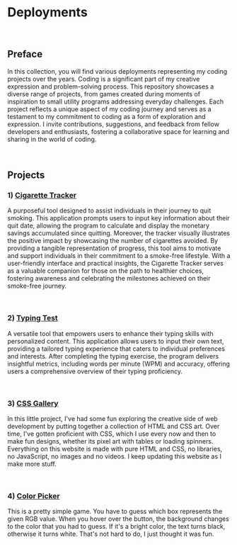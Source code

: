 # Deployments

<br>

## Preface

In this collection, you will find various deployments representing my coding projects over the years. Coding is a significant part of my creative expression and problem-solving process. This repository showcases a diverse range of projects, from games created during moments of inspiration to small utility programs addressing everyday challenges. Each project reflects a unique aspect of my coding journey and serves as a testament to my commitment to coding as a form of exploration and expression. I invite contributions, suggestions, and feedback from fellow developers and enthusiasts, fostering a collaborative space for learning and sharing in the world of coding.

<br>

## Projects

### 1) [Cigarette Tracker](https://saadpocalypse.github.io/Cigarette-Tracker/index.html)
A purposeful tool designed to assist individuals in their journey to quit smoking. This application prompts users to input key information about their quit date, allowing the program to calculate and display the monetary savings accumulated since quitting. Moreover, the tracker visually illustrates the positive impact by showcasing the number of cigarettes avoided. By providing a tangible representation of progress, this tool aims to motivate and support individuals in their commitment to a smoke-free lifestyle. With a user-friendly interface and practical insights, the Cigarette Tracker serves as a valuable companion for those on the path to healthier choices, fostering awareness and celebrating the milestones achieved on their smoke-free journey.

<br>

### 2) [Typing Test](https://saadpocalypse.github.io/Typing-Test/index.html)
A versatile tool that empowers users to enhance their typing skills with personalized content. This application allows users to input their own text, providing a tailored typing experience that caters to individual preferences and interests. After completing the typing exercise, the program delivers insightful metrics, including words per minute (WPM) and accuracy, offering users a comprehensive overview of their typing proficiency.

<br>

### 3) [CSS Gallery](https://saadpocalypse.github.io/CSS-Playground/)
In this little project, I've had some fun exploring the creative side of web development by putting together a collection of HTML and CSS art. Over time, I've gotten proficient with CSS, which I use every now and then to make fun designs, whether its pixel art with tables or loading spinners. Everything on this website is made with pure HTML and CSS, no libraries, no JavaScript, no images and no videos. I keep updating this website as I make more stuff.

<br>

### 4) [Color Picker](https://saadpocalypse.github.io/ColorPicker/)
This is a pretty simple game. You have to guess which box represents the given RGB value. When you hover over the button, the background changes to the color that you had to guess. If it's a bright color, the text turns black, otherwise it turns white. That's not hard to do, I just thought it was fun.

